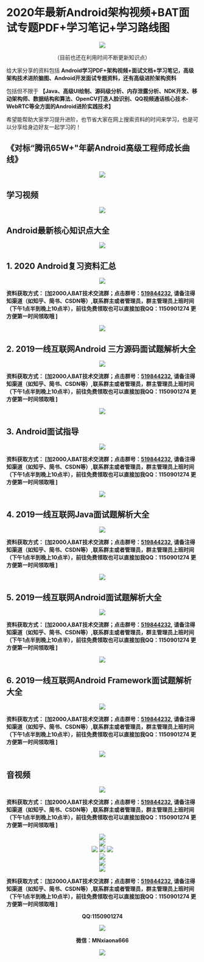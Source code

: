 # 2020年最新Android架构视频+BAT面试专题PDF+学习笔记+学习路线图

<div align=center>
<img src="https://images.gitee.com/uploads/images/2020/0903/145637_c1c45e98_8014590.png">
</div>

<p align = center>（目前也还在利用时间不断更新知识点）</p>

给大家分享的资料包括 **Android学习PDF+架构视频+面试文档+学习笔记，高级架构技术进阶脑图、Android开发面试专题资料，还有高级进阶架构资料** 



包括但不限于 **【Java、高级UI绘制、源码级分析、内存泄露分析、NDK开发、移动架构师、数据结构和算法、OpenCV打造人脸识别、QQ视频通话核心技术-WebRTC等全方面的Android进阶实践技术】** 

希望能帮助大家学习提升进阶，也节省大家在网上搜索资料的时间来学习，也是可以分享给身边好友一起学习的！

## 《对标“腾讯65W+"年薪Android高级工程师成长曲线》

<div  align = center>
<img src="https://images.gitee.com/uploads/images/2020/0903/150122_4e9d7264_8014590.png">
</div>

## 学习视频

<div  align = center>
<img src="https://images.gitee.com/uploads/images/2020/0903/150257_bf2e62a3_8014590.png">
</div>

## Android最新核心知识点大全

<div  align = center>
<img src="https://images.gitee.com/uploads/images/2020/0903/150307_b4c25629_8014590.png">
</div>

## 1. 2020 Android复习资料汇总

<div  align = center>
<img src="https://images.gitee.com/uploads/images/2020/0903/153630_d45f34d5_8014590.png">
</div>

 **资料获取方式：
[加2000人BAT技术交流群；点击群号：[519844232](https://jq.qq.com/?_wv=1027&k=PfQYLFmn), 请备注得知渠道（如知乎、简书、CSDN等）,联系群主或者管理员，群主管理员上班时间（下午1点半到晚上10点半），前往免费领取也可以直接加我QQ：1150901274 更方便第一时间领取哦 ]** 

<div  align = center>
<img src="https://user-images.githubusercontent.com/68420976/120616838-24650d80-c48c-11eb-932c-1619605ccf80.png">
</div>

## 2. 2019一线互联网Android 三方源码面试题解析大全

<div  align = center>
<img src="https://images.gitee.com/uploads/images/2020/0903/151538_30efe46e_8014590.png">
</div>

 **资料获取方式：
[加2000人BAT技术交流群；点击群号：[519844232](https://jq.qq.com/?_wv=1027&k=PfQYLFmn), 请备注得知渠道（如知乎、简书、CSDN等）,联系群主或者管理员，群主管理员上班时间（下午1点半到晚上10点半），前往免费领取也可以直接加我QQ：1150901274 更方便第一时间领取哦 ]** 

<div  align = center>
<img src="https://user-images.githubusercontent.com/68420976/120616838-24650d80-c48c-11eb-932c-1619605ccf80.png">
</div>

## 3. Android面试指导

<div  align = center>
<img src="https://images.gitee.com/uploads/images/2020/0903/151634_cba5a294_8014590.png">
</div>


 **资料获取方式：
[加2000人BAT技术交流群；点击群号：[519844232](https://jq.qq.com/?_wv=1027&k=PfQYLFmn), 请备注得知渠道（如知乎、简书、CSDN等）,联系群主或者管理员，群主管理员上班时间（下午1点半到晚上10点半），前往免费领取也可以直接加我QQ：1150901274 更方便第一时间领取哦 ]** 

<div  align = center>
<img src="https://user-images.githubusercontent.com/68420976/120616838-24650d80-c48c-11eb-932c-1619605ccf80.png">
</div>

## 4. 2019一线互联网Java面试题解析大全

<div  align = center>
<img src="https://images.gitee.com/uploads/images/2020/0903/152749_aa70c29a_8014590.png">
</div>

 **资料获取方式：
[加2000人BAT技术交流群；点击群号：[519844232](https://jq.qq.com/?_wv=1027&k=PfQYLFmn), 请备注得知渠道（如知乎、简书、CSDN等）,联系群主或者管理员，群主管理员上班时间（下午1点半到晚上10点半），前往免费领取也可以直接加我QQ：1150901274 更方便第一时间领取哦 ]** 

<div  align = center>
<img src="https://user-images.githubusercontent.com/68420976/120616838-24650d80-c48c-11eb-932c-1619605ccf80.png">
</div>

## 5. 2019一线互联网Android面试题解析大全

<div  align = center>
<img src="https://images.gitee.com/uploads/images/2020/0903/152736_08622c59_8014590.png">
</div>

 **资料获取方式：
[加2000人BAT技术交流群；点击群号：[519844232](https://jq.qq.com/?_wv=1027&k=PfQYLFmn), 请备注得知渠道（如知乎、简书、CSDN等）,联系群主或者管理员，群主管理员上班时间（下午1点半到晚上10点半），前往免费领取也可以直接加我QQ：1150901274 更方便第一时间领取哦 ]** 

<div  align = center>
<img src="https://user-images.githubusercontent.com/68420976/120616838-24650d80-c48c-11eb-932c-1619605ccf80.png">
</div>

## 6. 2019一线互联网Android Framework面试题解析大全

<div  align = center>
<img src="https://images.gitee.com/uploads/images/2020/0903/152802_e4eb7b86_8014590.png">
</div>

 **资料获取方式：
[加2000人BAT技术交流群；点击群号：[519844232](https://jq.qq.com/?_wv=1027&k=PfQYLFmn), 请备注得知渠道（如知乎、简书、CSDN等）,联系群主或者管理员，群主管理员上班时间（下午1点半到晚上10点半），前往免费领取也可以直接加我QQ：1150901274 更方便第一时间领取哦 ]** 

<div  align = center>
<img src="https://user-images.githubusercontent.com/68420976/120616838-24650d80-c48c-11eb-932c-1619605ccf80.png">
</div>

## 音视频
<div  align = center>
<img src="https://images.gitee.com/uploads/images/2020/0903/163903_8d234976_8014590.png">
</div>

 **资料获取方式：
[加2000人BAT技术交流群；点击群号：[519844232](https://jq.qq.com/?_wv=1027&k=PfQYLFmn), 请备注得知渠道（如知乎、简书、CSDN等）,联系群主或者管理员，群主管理员上班时间（下午1点半到晚上10点半），前往免费领取也可以直接加我QQ：1150901274 更方便第一时间领取哦 ]** 

<div  align = center>
<img src="https://user-images.githubusercontent.com/68420976/120616838-24650d80-c48c-11eb-932c-1619605ccf80.png">
</div>


<div  align = center>
<img src="https://images.gitee.com/uploads/images/2020/0903/152929_bb135112_8014590.png">
</div>

<div  align = center>
<img src="https://images.gitee.com/uploads/images/2020/0903/152958_25726b87_8014590.png">
<img src="https://upload-images.jianshu.io/upload_images/16810022-480134fc915f32cb.png?imageMogr2/auto-orient/strip|imageView2/2/w/860/format/webp">
<img src="https://upload-images.jianshu.io/upload_images/16810022-907aae3b0f8dbe4d.png?imageMogr2/auto-orient/strip|imageView2/2/format/webp">
</div>
<div  align = center>
<img src="https://images.gitee.com/uploads/images/2020/0903/153005_d0ccc35c_8014590.png">
</div>

<div  align = center>
<img src="https://images.gitee.com/uploads/images/2020/0903/153034_2e628117_8014590.png">
</div>

<div  align = center>
<img src="https://images.gitee.com/uploads/images/2020/0903/153020_c653a849_8014590.png">
</div>
 
 **资料获取方式：
[加2000人BAT技术交流群；点击群号：[519844232](https://jq.qq.com/?_wv=1027&k=PfQYLFmn), 请备注得知渠道（如知乎、简书、CSDN等）,联系群主或者管理员，群主管理员上班时间（下午1点半到晚上10点半），前往免费领取也可以直接加我QQ：1150901274 更方便第一时间领取哦 ]** 

<div  align = center>

 **QQ:1150901274**</br>

 <img src="https://user-images.githubusercontent.com/68420976/111290851-837f6700-8681-11eb-940f-e79df23fa888.png">
 
**微信：MNxiaona666**
 
 <img src="https://user-images.githubusercontent.com/68420976/120615212-a0f6ec80-c48a-11eb-9b2f-9aab3d7782a6.png">
</div>
